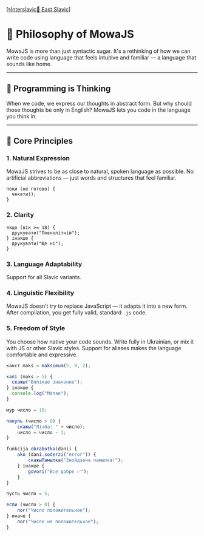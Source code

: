 [[🌀Interslavic](../01_philosophy.md)[🌲 East Slavic](../east/01_philosophy.md)]


# 🧭 Philosophy of MowaJS

MowaJS is more than just syntactic sugar. It's a rethinking of how we can write code using language that feels intuitive and familiar — a language that sounds like home.

---

## 🧠 Programming is Thinking

When we code, we express our thoughts in abstract form. But why should those thoughts be only in English? MowaJS lets you code in the language you think in.

---

## 🎯 Core Principles

### 1. **Natural Expression**
MowaJS strives to be as close to natural, spoken language as possible. No artificial abbreviations — just words and structures that feel familiar.

```mowa
поки (не готово) {
  чекати();
}
```

### 2. **Clarity**
````mowa
якщо (вік >= 18) {
  друкувати("Повнолітній");
} інакше {
  друкувати("Ще ні");
}
````

### 3. **Language Adaptability**
Support for all Slavic variants.

### 4. **Linguistic Flexibility**
MowaJS doesn’t try to replace JavaScript — it adapts it into a new form. After compilation, you get fully valid, standard `.js` code.

### 5. **Freedom of Style**
You choose how native your code sounds. Write fully in Ukrainian, or mix it with JS or other Slavic styles. Support for aliases makes the language comfortable and expressive.

````js
канст maks = maksimum(5, 9, 2);

калі (maks > 5) {
  скажы("Вялікае значэнне");
} інакше {
  console.log("Малае");
}

мур число = 10;

пакуль (число > 0) {
	скажы("Лічба: " + число);
	число = число - 1;
}

funkcija obrabotka(dani) {
	ako (dani.soderzi("error")) {
		скажыПамылка("Знойдзена памылка!");
	} інакше {
		govori("Все добре ✅");
	}
}

пусть число = 5;

если (число > 0) {
	лог("Число положительное");
} иначе {
	лог("Число не положительное");
}
````